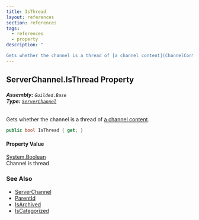 ```yaml
---
title: IsThread
layout: references
section: references
tags:
  - references
  - property
description: "

Gets whether the channel is a thread of [a channel content](ChannelContent_TId,TServer_ 'Guilded.Base.Content.ChannelContent<TId,TServer>')."
---
```


## ServerChannel.IsThread Property
###### **Assembly:** `Guilded.Base`<br/>**Type:** [`ServerChannel`](ServerChannel 'Guilded.Base.Servers.ServerChannel')

Gets whether the channel is a thread of [a channel content](ChannelContent_TId,TServer_ 'Guilded.Base.Content.ChannelContent<TId,TServer>').

```csharp
public bool IsThread { get; }
```

#### Property Value
[System.Boolean](https://docs.microsoft.com/en-us/dotnet/api/System.Boolean 'System.Boolean')  
Channel is thread

### See Also
- [ServerChannel](ServerChannel 'Guilded.Base.Servers.ServerChannel')
- [ParentId](ServerChannel.ParentId 'Guilded.Base.Servers.ServerChannel.ParentId')
- [IsArchived](ServerChannel.IsArchived 'Guilded.Base.Servers.ServerChannel.IsArchived')
- [IsCategorized](ServerChannel.IsCategorized 'Guilded.Base.Servers.ServerChannel.IsCategorized')